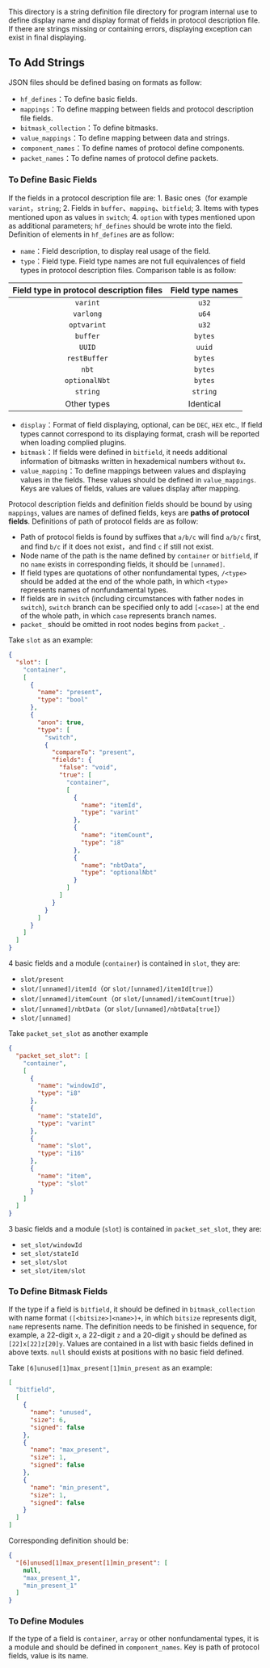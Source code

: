 This directory is a string definition file directory for program internal use to define display name and display format of fields in protocol description file. If there are strings missing or containing errors, displaying exception can exist in final displaying.

## To Add Strings

JSON files should be defined basing on formats as follow:

* `hf_defines`：To define basic fields.
* `mappings`：To define mapping between fields and protocol description file fields.
* `bitmask_collection`：To define bitmasks.
* `value_mappings`：To define mapping between data and strings.
* `component_names`：To define names of protocol define components.
* `packet_names`：To define names of protocol define packets.

### To Define Basic Fields

If the fields in a protocol description file are: 1. Basic ones（for example `varint`，`string`; 2. Fields in `buffer`、`mapping`、`bitfield`; 3. Items with types mentioned upon as values in `switch`; 4. `option` with types mentioned upon as additional parameters; `hf_defines` should be wrote into the field. Definition of elements in `hf_defines` are as follow:

* `name`：Field description, to display real usage of the field.
* `type`：Field type. Field type names are not full equivalences of field types in protocol description files. Comparison table is as follow:

|  Field type in protocol description files  |  Field type names  |
|:-------------:|:--------:|
|   `varint`    |  `u32`   |
|   `varlong`   |  `u64`   |
|  `optvarint`  |  `u32`   |
|   `buffer`    | `bytes`  |
|    `UUID`     |  `uuid`  |
| `restBuffer`  | `bytes`  |
|     `nbt`     | `bytes`  |
| `optionalNbt` | `bytes`  |
|   `string`    | `string` |
|     Other types      |   Identical   |

* `display`：Format of field displaying, optional, can be `DEC`, `HEX` etc., If field types cannot correspond to its displaying format, crash will be reported when loading complied plugins.
* `bitmask`：If fields were defined in `bitfield`, it needs additional information of bitmasks written in hexademical numbers without `0x`.
* `value_mapping`：To define mappings between values and displaying values in the fields. These values should be defined in `value_mappings`. Keys are values of fields, values are values display after mapping.

Protocol description fields and definition fields should be bound by using `mappings`, values are names of defined fields, keys are **paths of protocol fields**. Definitions of path of protocol fields are as follow:

* Path of protocol fields is found by suffixes that `a/b/c` will find `a/b/c` first, and find `b/c` if it does not exist，and find `c` if still not exist.
* Node name of the path is the name defined by `container` or `bitfield`, if no `name` exists in corresponding fields, it should be `[unnamed]`.
* If field types are quotations of other nonfundamental types, `/<type>` should be added at the end of the whole path, in which `<type>` represents names of nonfundamental types.
* If fields are in `switch` (including circumstances with father nodes in `switch`), `switch` branch can be specified only to add `[<case>]` at the end of the whole path, in which `case` represents branch names.
* `packet_` should be omitted in root nodes begins from `packet_`.

Take `slot` as an example:

```json
{
  "slot": [
    "container",
    [
      {
        "name": "present",
        "type": "bool"
      },
      {
        "anon": true,
        "type": [
          "switch",
          {
            "compareTo": "present",
            "fields": {
              "false": "void",
              "true": [
                "container",
                [
                  {
                    "name": "itemId",
                    "type": "varint"
                  },
                  {
                    "name": "itemCount",
                    "type": "i8"
                  },
                  {
                    "name": "nbtData",
                    "type": "optionalNbt"
                  }
                ]
              ]
            }
          }
        ]
      }
    ]
  ]
}
```

4 basic fields and a module (`container`) is contained in `slot`, they are:

* `slot/present`
* `slot/[unnamed]/itemId`（or `slot/[unnamed]/itemId[true]`）
* `slot/[unnamed]/itemCount`（or `slot/[unnamed]/itemCount[true]`）
* `slot/[unnamed]/nbtData`（or `slot/[unnamed]/nbtData[true]`）
* `slot/[unnamed]`

Take `packet_set_slot` as another example

```json
{
  "packet_set_slot": [
    "container",
    [
      {
        "name": "windowId",
        "type": "i8"
      },
      {
        "name": "stateId",
        "type": "varint"
      },
      {
        "name": "slot",
        "type": "i16"
      },
      {
        "name": "item",
        "type": "slot"
      }
    ]
  ]
}
```

3 basic fields and a module (`slot`) is contained in `packet_set_slot`, they are:

* `set_slot/windowId`
* `set_slot/stateId`
* `set_slot/slot`
* `set_slot/item/slot`

### To Define Bitmask Fields

If the type if a field is `bitfield`, it should be defined in `bitmask_collection` with name format `([<bitsize>]<name>)+`, in which `bitsize` represents digit, `name` represents name. The definition needs to be finished in sequence, for example, a 22-digit `x`, a 22-digit `z` and a 20-digit `y` should be defined as `[22]x[22]z[20]y`. Values are contained in a list with basic fields defined in above texts. `null` should exists at positions with no basic field defined.

Take `[6]unused[1]max_present[1]min_present` as an example:

```json
[
  "bitfield",
  [
    {
      "name": "unused",
      "size": 6,
      "signed": false
    },
    {
      "name": "max_present",
      "size": 1,
      "signed": false
    },
    {
      "name": "min_present",
      "size": 1,
      "signed": false
    }
  ]
]
```

Corresponding definition should be:

```json
{
  "[6]unused[1]max_present[1]min_present": [
    null,
    "max_present_1",
    "min_present_1"
  ]
}
```

### To Define Modules

If the type of a field is `container`, `array` or other nonfundamental types, it is a module and should be defined in `component_names`. Key is path of protocol fields, value is its name.